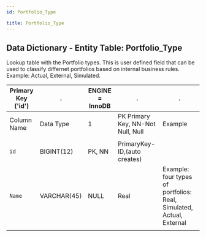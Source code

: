 ```yaml
---
id: Portfolio_Type

title: Portfolio_Type
---
```


## Data Dictionary - Entity Table: Portfolio_Type

Lookup table with the Portfolio types. This is user defined field that can be used to classify differnet portfolios based on internal business rules. Example: Actual, External, Simulated.					

| Primary Key ('id')|.|ENGINE = InnoDB|.|.|
|---|---|---|---|---|
|Column Name|Data Type|1|PK Primary Key, NN-Not Null, Null|Example|Comments|
||
|`id`|BIGINT(12)|PK, NN|PrimaryKey-ID,(auto creates)|
|`Name`|VARCHAR(45)|NULL|Real|Example: four types of portfolios: Real, Simulated, Actual, External|
||
  

